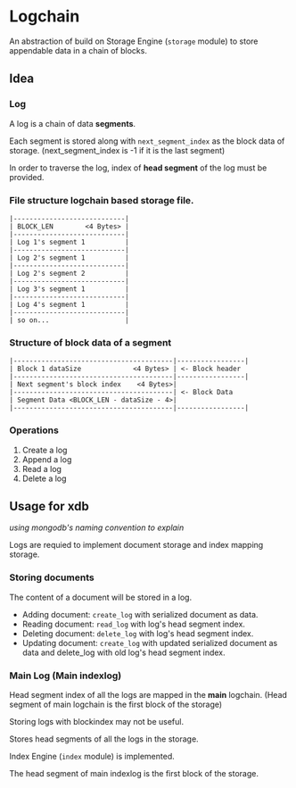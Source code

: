 # Logchain

An abstraction of build on Storage Engine (`storage` module) to store appendable data in a chain of blocks.

## Idea

### Log

A log is a chain of data **segments**.

Each segment is stored along with `next_segment_index` as the block data of storage. (next_segment_index is -1 if it is the last segment)

In order to traverse the log, index of **head segment** of the log must be provided.

### File structure logchain based storage file.

```
|----------------------------|
| BLOCK_LEN        <4 Bytes> |
|----------------------------|
| Log 1's segment 1          |
|----------------------------|
| Log 2's segment 1          |
|----------------------------|
| Log 2's segment 2          |
|----------------------------|
| Log 3's segment 1          |
|----------------------------|
| Log 4's segment 1          |
|----------------------------|
| so on...                   |
```

### Structure of block data of a segment

```
|----------------------------------------|-----------------|
| Block 1 dataSize             <4 Bytes> | <- Block header
|----------------------------------------|-----------------|
| Next segment's block index    <4 Bytes>|
|----------------------------------------| <- Block Data
| Segment Data <BLOCK_LEN - dataSize - 4>|
|----------------------------------------|-----------------|
```

### Operations

1. Create a log
2. Append a log
3. Read a log
4. Delete a log

## Usage for xdb

_using mongodb's naming convention to explain_

Logs are requied to implement document storage and index mapping storage.

### Storing documents

The content of a document will be stored in a log.

- Adding document: `create_log` with serialized document as data.
- Reading document: `read_log` with log's head segment index.
- Deleting document: `delete_log` with log's head segment index.
- Updating document: `create_log` with updated serialized document as data and delete_log with old log's head segment index.

### Main Log (Main indexlog)

Head segment index of all the logs are mapped in the **main** logchain. (Head segment of main logchain is the first block of the storage)

Storing logs with blockindex may not be useful.

Stores head segments of all the logs in the storage.

Index Engine (`index` module) is implemented.

The head segment of main indexlog is the first block of the storage.
